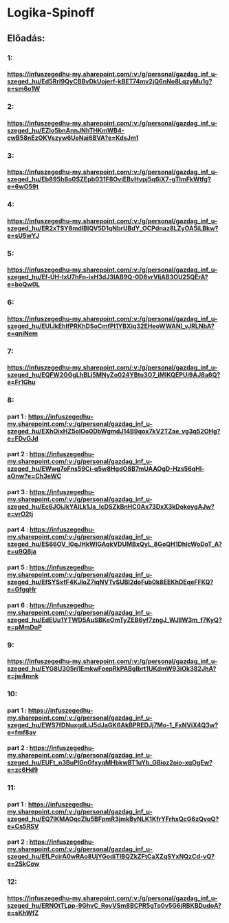 # Logika-Spinoff
## Előadás:
### 1: 
#### https://infuszegedhu-my.sharepoint.com/:v:/g/personal/gazdag_inf_u-szeged_hu/Ed5RrI9QyCBBvDkUojerf-kBET74mv2jQ6nNo8LqzyMu1g?e=sm6o1W
### 2: 
#### https://infuszegedhu-my.sharepoint.com/:v:/g/personal/gazdag_inf_u-szeged_hu/EZIo5bnAnnJNhTHKmWB4-cwB58nEzOKVszyw6UeNai6BVA?e=KdsJm1
### 3: 
#### https://infuszegedhu-my.sharepoint.com/:v:/g/personal/gazdag_inf_u-szeged_hu/Eb895h8o0SZEpb031F8OviEBvHvpj5q6iX7-gTlmFkWtfg?e=6wO59t
### 4: 
#### https://infuszegedhu-my.sharepoint.com/:v:/g/personal/gazdag_inf_u-szeged_hu/ER2xTSY8mdlBlQV5D1qNbrUBdY_OCPdnaz8LZyOA5iLBkw?e=sU5wYJ
### 5: 
#### https://infuszegedhu-my.sharepoint.com/:v:/g/personal/gazdag_inf_u-szeged_hu/Ef-UH-IxU7hFn-ixH3dJ3IAB9Q-0D8vrVljAB3OU25QErA?e=boQw0L
### 6: 
#### https://infuszegedhu-my.sharepoint.com/:v:/g/personal/gazdag_inf_u-szeged_hu/EUIJkEhIfPRKhDSoCmfPI1YBXiq32EHeoWWANl_vJRLNbA?e=qniNem
### 7: 
#### https://infuszegedhu-my.sharepoint.com/:v:/g/personal/gazdag_inf_u-szeged_hu/EQFW2GGgLhBLi5MNyZo024YBto3O7_iMlKQEPUi9AJ8a6Q?e=Fr1Ghu
### 8: 
#### part 1 : https://infuszegedhu-my.sharepoint.com/:v:/g/personal/gazdag_inf_u-szeged_hu/EXhOixHZ5olOo0DbWgmdJ14B9qox7kV2TZae_vg3q52OHg?e=FDvGJd
#### part 2 : https://infuszegedhu-my.sharepoint.com/:v:/g/personal/gazdag_inf_u-szeged_hu/EWwg7oFns59Ci-q5w8HgdO8B7mUAAOgD-Hzs56qHl-aOnw?e=Ch3eWC
#### part 3 : https://infuszegedhu-my.sharepoint.com/:v:/g/personal/gazdag_inf_u-szeged_hu/Ec6JOiJkYAlLk1Ja_IcDSZkBnHC0Ax73DxX3kDokoygAJw?e=vrO2tj
#### part 4 : https://infuszegedhu-my.sharepoint.com/:v:/g/personal/gazdag_inf_u-szeged_hu/ES66OV_l0qJHkWlGAqkVDUMBxQyL_8GoQH1DhlcWoDoT_A?e=u9Q8ja
#### part 5 : https://infuszegedhu-my.sharepoint.com/:v:/g/personal/gazdag_inf_u-szeged_hu/EfSYSxfF4KJIoZ7iqNVTvSUBl2doFub0k8EEKhDEqeFFKQ?e=GfgqHr
#### part 6 : https://infuszegedhu-my.sharepoint.com/:v:/g/personal/gazdag_inf_u-szeged_hu/EdEUu1YTWD5AuSBKeOmTyZEB6yf7zngJ_WJllW3m_f7KyQ?e=pMmDqP
### 9: 
#### https://infuszegedhu-my.sharepoint.com/:v:/g/personal/gazdag_inf_u-szeged_hu/EYG8U305ri1EmkwFoepRkPABglbrt1UKdmW93iOk382JhA?e=jw4mnk
### 10:
#### part 1 : https://infuszegedhu-my.sharepoint.com/:v:/g/personal/gazdag_inf_u-szeged_hu/EWS7fDNuxgdLiJ5dJaGK6AkBPREDJj7Mo-1_FxNViX4Q3w?e=fmf8av
#### part 2 : https://infuszegedhu-my.sharepoint.com/:v:/g/personal/gazdag_inf_u-szeged_hu/EUFt_n3BuPlGnGfxyqMHbkwBT1uYb_GBioz2oio-xqOgEw?e=zc6Hd9
### 11:
#### part 1 : https://infuszegedhu-my.sharepoint.com/:v:/g/personal/gazdag_inf_u-szeged_hu/EQ7lKMAOqcZIu5BFpmR3jmkByNLK1KfrYFrhxQcG6zQvqQ?e=Cs5RSV
#### part 2 : https://infuszegedhu-my.sharepoint.com/:v:/g/personal/gazdag_inf_u-szeged_hu/EfLPcirA0wRAo8UjYGodiTIBQZkZFtCaXZqSYxNQzCd-vQ?e=2SkCow
### 12:
####  https://infuszegedhu-my.sharepoint.com/:v:/g/personal/gazdag_inf_u-szeged_hu/ERNOtTLpp-9GhvC_RovVSm8BCPR5gTo0v5G6jRBKBDudoA?e=sKhWfZ
